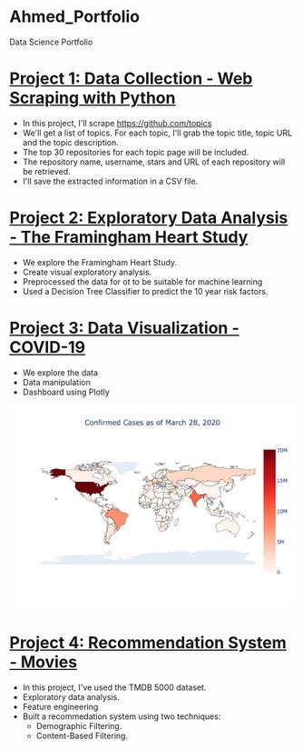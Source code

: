 # Ahmed_Portfolio
Data Science Portfolio

# [Project 1: Data Collection - Web Scraping with Python](https://github.com/ahmedabubakr92/Ahmed_Portfolio/blob/main/Project%201%20-%20Data%20Collection%20-%20Web%20Scraping%20with%20Python.ipynb)
- In this project, I'll scrape https://github.com/topics
- We'll get a list of topics. For each topic, I'll grab the topic title, topic URL and the topic description.
- The top 30 repositories for each topic page will be included.
- The repository name, username, stars and URL of each repository will be retrieved.
- I'll save the extracted information in a CSV file.

# [Project 2: Exploratory Data Analysis - The Framingham Heart Study](https://github.com/ahmedabubakr92/Ahmed_Portfolio/blob/main/Project%202%20-%20Exploratory%20Data%20Analysis.ipynb)

- We explore the Framingham Heart Study.
- Create visual exploratory analysis.
- Preprocessed the data for ot to be suitable for machine learning
- Used a Decision Tree Classifier to predict the 10 year risk factors.

# [Project 3: Data Visualization - COVID-19](https://github.com/ahmedabubakr92/Ahmed_Portfolio/blob/main/Project%203%20-%20Data%20Visualization.ipynb.html)
- We explore the data
- Data manipulation
- Dashboard using Plotly

![Static_Choropleth](https://github.com/ahmedabubakr92/Ahmed_Portfolio/blob/main/static_choropleth.png)

# [Project 4: Recommendation System - Movies](https://github.com/ahmedabubakr92/Ahmed_Portfolio/blob/main/Project%204%20-%20Recommendation%20System%20-%20Movies.ipynb)
- In this project, I've used the TMDB 5000 dataset.
- Exploratory data analysis.
- Feature engineering
- Built a recommedation system using two techniques:
  * Demographic Filtering.
  * Content-Based Filtering.   
